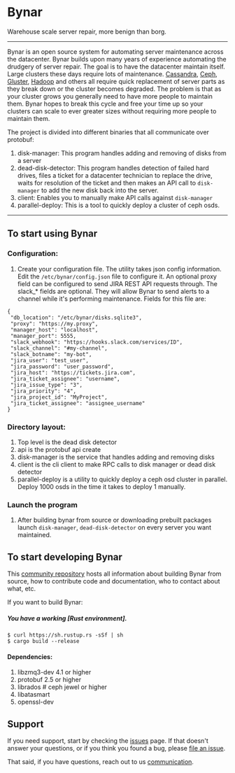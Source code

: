 # Bynar
<!--<img src="">-->
Warehouse scale server repair, more benign than borg.

----

Bynar is an open source system for automating server maintenance
across the datacenter.  Bynar builds upon many years of experience
automating the drudgery of server repair. The goal is to have the
datacenter maintain itself.  Large clusters these days require
lots of maintenance.  [Cassandra], [Ceph], [Gluster], [Hadoop] and others
all require quick replacement of server parts as they break down or the cluster
becomes degraded.  The problem is that as your cluster grows you generally need to have more
people to maintain them.  Bynar hopes to break this cycle and
free your time up so your clusters can scale to ever greater sizes
without requiring more people to maintain them.  

The project is divided into different binaries that all communicate over protobuf:
1. disk-manager: This program handles adding and removing of disks from a server
2. dead-disk-detector:  This program handles detection of failed hard drives, files a ticket
for a datacenter technician to replace the drive, waits for resolution of the ticket and
then makes an API call to `disk-manager` to add the new disk back into the server.
3. client: Enables you to manually make API calls against `disk-manager`
4. parallel-deploy: This is a tool to quickly deploy a cluster of ceph osds.  


----

## To start using Bynar

### Configuration:
1. Create your configuration file.  The utility takes json config
information.  Edit the `/etc/bynar/config.json` file to configure it.
An optional proxy field can be configured to send JIRA REST API requests through.
The slack_* fields are optional.  They will allow Bynar to send alerts to a
channel while it's performing maintenance.
Fields for this file are:
```
{
 "db_location": "/etc/bynar/disks.sqlite3",
 "proxy": "https://my.proxy",
 "manager_host": "localhost",
 "manager_port": 5555,
 "slack_webhook": "https://hooks.slack.com/services/ID",
 "slack_channel": "#my-channel",
 "slack_botname": "my-bot",
 "jira_user": "test_user",
 "jira_password": "user_password",
 "jira_host": "https://tickets.jira.com",
 "jira_ticket_assignee": "username",
 "jira_issue_type": "3",
 "jira_priority": "4",
 "jira_project_id": "MyProject",
 "jira_ticket_assignee": "assignee_username"
}
```
### Directory layout:
1. Top level is the dead disk detector
2. api is the protobuf api create
3. disk-manager is the service that handles adding and removing disks
4. client is the cli client to make RPC calls to disk manager or dead disk detector
5. parallel-deploy is a utility to quickly deploy a ceph osd cluster in parallel.  
Deploy 1000 osds in the time it takes to deploy 1 manually.

### Launch the program
1. After building bynar from source or downloading prebuilt packages
launch `disk-manager`, `dead-disk-detector` on every server you want
maintained.

## To start developing Bynar

This [community repository] hosts all information about
building Bynar from source, how to contribute code
and documentation, who to contact about what, etc.

If you want to build Bynar:

##### You have a working [Rust environment].

```
$ curl https://sh.rustup.rs -sSf | sh
$ cargo build --release
```
#### Dependencies:
1. libzmq3-dev  4.1 or higher
2. protobuf  2.5 or higher
3. librados  # ceph jewel or higher
4. libatasmart
5. openssl-dev


## Support

If you need support, start by checking the [issues] page.
If that doesn't answer your questions, or if you think you found a bug,
please [file an issue].

That said, if you have questions, reach out to us
[communication].

[Cassandra]: http://cassandra.apache.org/
[Ceph]: http://docs.ceph.com/docs/master/
[Hadoop]: http://hadoop.apache.org/
[Gluster]: https://www.gluster.org/
[communication]: https://github.com/cholcombe973/bynar/blob/master/communication.md
[community repository]: https://github.com/cholcombe973/bynar
[developer's documentation]: https://github.com/cholcombe973/blob/master/devel.md
[file an issue]: https://github.com/cholcombe973/bynar/issues/new
[issues]: https://github.com/cholcombe973/bynar/issues
